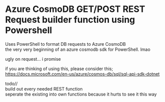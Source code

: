 # Azure CosmoDB GET/POST REST Request builder function using Powershell

Uses PowerShell to format DB requests to Azure CosmoDB  
the very very beginning of an azure cosmodb sdk for PowerShell. lmao

ugly on request... i promise

if you are thinking of using this, please consider this;  
https://docs.microsoft.com/en-us/azure/cosmos-db/sql/sql-api-sdk-dotnet


todo//  
build out every needed REST function  
seperate the existing into own functions because it hurts to see it this way

